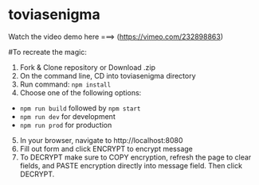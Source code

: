 # toviasenigma

Watch the video demo here ===> (https://vimeo.com/232898863)

#To recreate the magic:
1. Fork & Clone repository or Download .zip
2. On the command line, CD into toviasenigma directory
3. Run command: `npm install`
4. Choose one of the following options:
  - `npm run build` followed by `npm start`
  - `npm run dev` for development
  - `npm run prod` for production
5. In your browser, navigate to http://localhost:8080
6. Fill out form and click ENCRYPT to encrypt message
7. To DECRYPT make sure to COPY encryption, refresh the page to clear fields, and PASTE encryption directly into message field. Then click DECRYPT.
 
